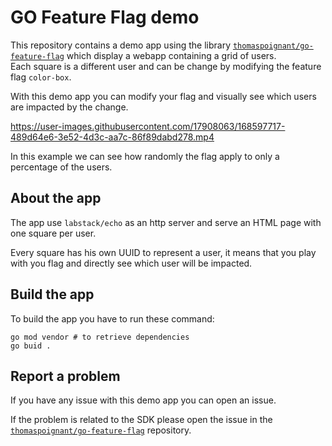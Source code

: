 # GO Feature Flag demo

This repository contains a demo app using the library [`thomaspoignant/go-feature-flag`](https://github.com/thomaspoignant/go-feature-flag) which display a webapp containing a grid of users.  
Each square is a different user and can be change by modifying the feature flag `color-box`.


With this demo app you can modify your flag and visually see which users are impacted by the change.

https://user-images.githubusercontent.com/17908063/168597717-489d64e6-3e52-4d3c-aa7c-86f89dabd278.mp4

In this example we can see how randomly the flag apply to only a percentage of the users.


## About the app
The app use `labstack/echo` as an http server and serve an HTML page with one square per user.

Every square has his own UUID to represent a user, it means that you play with you flag and directly see which user will be impacted.

## Build the app

To build the app you have to run these command:

```shell
go mod vendor # to retrieve dependencies
go buid .
```

## Report a problem
If you have any issue with this demo app you can open an issue.

If the problem is related to the SDK please open the issue in the [`thomaspoignant/go-feature-flag`](https://github.com/thomaspoignant/go-feature-flag/issues/new/choose) repository.
